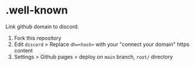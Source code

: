 # .well-known

Link github domain to discord.

1. Fork this repository
2. Edit `discord` > Replace `dh=<hash>` with your "connect your domain" https content
3. Settings > Github pages > deploy on `main` branch, `root/` directory
